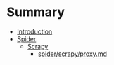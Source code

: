 # Summary

* [Introduction](README.md)
* [Spider](spider.md)
  * [Scrapy](spider/scrapy.md)
    * [spider/scrapy/proxy.md](//spider/scrapy/proxy.md)

